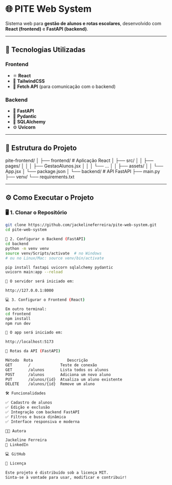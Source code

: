 # 🌐 PITE Web System

Sistema web para **gestão de alunos e rotas escolares**, desenvolvido com **React (frontend)** e **FastAPI (backend)**.

---

## 🚀 Tecnologias Utilizadas

### Frontend
- ⚛️ **React**
- 🎨 **TailwindCSS**
- 🔄 **Fetch API** (para comunicação com o backend)

### Backend
- 🐍 **FastAPI**
- 🧠 **Pydantic**
- 💾 **SQLAlchemy**
- ⚙️ **Uvicorn**

---

## 🧩 Estrutura do Projeto

pite-frontend/
│
├── frontend/ # Aplicação React
│ ├── src/
│ │ ├── pages/
│ │ │ ├── GestaoAlunos.jsx
│ │ │ └── ...
│ │ ├── assets/
│ │ └── App.jsx
│ └── package.json
│
└── backend/ # API FastAPI
├── main.py
├── venv/
└── requirements.txt

---

## ⚙️ Como Executar o Projeto

### 🖥️ 1. Clonar o Repositório

```bash
git clone https://github.com/jackelineferreira/pite-web-system.git
cd pite-web-system

🧠 2. Configurar o Backend (FastAPI)
cd backend
python -m venv venv
source venv/Scripts/activate  # no Windows
# ou no Linux/Mac: source venv/bin/activate

pip install fastapi uvicorn sqlalchemy pydantic
uvicorn main:app --reload

📍 O servidor será iniciado em:

http://127.0.0.1:8000

💻 3. Configurar o Frontend (React)

Em outro terminal:
cd frontend
npm install
npm run dev

📍 O app será iniciado em:

http://localhost:5173

📡 Rotas da API (FastAPI)

Método	Rota	           Descrição
GET	      /	            Teste de conexão
GET	      /alunos	    Lista todos os alunos
POST	  /alunos	    Adiciona um novo aluno
PUT	      /alunos/{id}	Atualiza um aluno existente
DELETE	  /alunos/{id}	Remove um aluno

🛠️ Funcionalidades

✅ Cadastro de alunos
✅ Edição e exclusão
✅ Integração com backend FastAPI
✅ Filtros e busca dinâmica
✅ Interface responsiva e moderna

👩‍💻 Autora

Jackeline Ferreira
📧 LinkedIn

💻 GitHub

🧾 Licença

Este projeto é distribuído sob a licença MIT.
Sinta-se à vontade para usar, modificar e contribuir!

